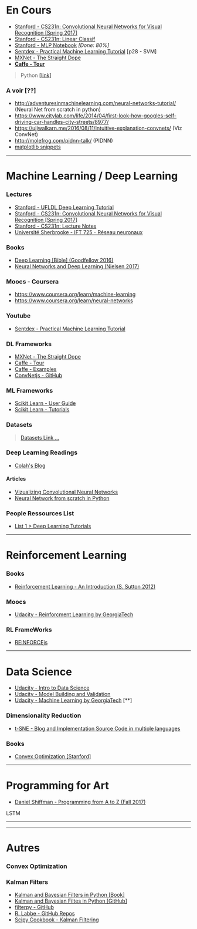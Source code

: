 

# En Cours

- [Stanford - CS231n: Convolutional Neural Networks for Visual Recognition [Spring 2017]](http://cs231n.stanford.edu/syllabus.html)
- [Stanford - CS231n: Linear Classif](http://cs231n.github.io/linear-classify/)
- [Stanford - MLP Notebook](http://cs.stanford.edu/people/karpathy/cs231nfiles/minimal_net.html) *[Done: 80%]*
- [Sentdex - Practical Machine Learning Tutorial](https://pythonprogramming.net/machine-learning-tutorial-python-introduction/) [p28 - SVM]
- [MXNet - The Straight Dope](http://thestraightdope.mxnet.io/)
- [**Caffe - Tour**](http://caffe.berkeleyvision.org/tutorial/)

> Python [[link]](https://github.com/Antoine-Darfeuil/tests/blob/master/python.md)

### A voir [??]

- http://adventuresinmachinelearning.com/neural-networks-tutorial/ (Neural Net from scratch in python)
- https://www.citylab.com/life/2014/04/first-look-how-googles-self-driving-car-handles-city-streets/8977/
- https://ujjwalkarn.me/2016/08/11/intuitive-explanation-convnets/ (Viz ConvNet)
- http://molefrog.com/pidnn-talk/ (PIDNN)
- [matplotlib snippets](http://www.jdhp.org/docs/notebook/python_matplotlib_snippets_en.html)

---
# Machine Learning / Deep Learning

### Lectures

- [Stanford - UFLDL Deep Learning Tutorial](http://ufldl.stanford.edu/tutorial/)
- [Stanford - CS231n: Convolutional Neural Networks for Visual Recognition [Spring 2017]](http://cs231n.stanford.edu/syllabus.html)
- [Stanford - CS231n: Lecture Notes](http://cs231n.github.io/)
- [Université Sherbrooke - IFT 725 - Réseau neuronaux](http://info.usherbrooke.ca/hlarochelle/cours/ift725_A2013/contenu.html)

### Books

- [Deep Learning [Bible] (Goodfellow 2016)](http://www.deeplearningbook.org/)
- [Neural Networks and Deep Learning (Nielsen 2017)](http://neuralnetworksanddeeplearning.com/)

### Moocs - Coursera

- https://www.coursera.org/learn/machine-learning
- https://www.coursera.org/learn/neural-networks

### Youtube
- [Sentdex - Practical Machine Learning Tutorial](https://pythonprogramming.net/machine-learning-tutorial-python-introduction/)

### DL Frameworks

- [MXNet - The Straight Dope](http://thestraightdope.mxnet.io/)
- [Caffe - Tour](http://caffe.berkeleyvision.org/tutorial/)
- [Caffe - Examples](https://github.com/BVLC/caffe/tree/master/examples)
- [ConvNetjs - GitHub](https://github.com/karpathy/convnetjs)


### ML Frameworks

- [Scikit Learn - User Guide](http://scikit-learn.org/stable/user_guide.html)
- [Scikit Learn - Tutorials](http://scikit-learn.org/stable/tutorial/index.html)


### Datasets
> [Datasets Link ...](https://github.com/Antoine-Darfeuil/tests/blob/master/datasets.md)


### Deep Learning Readings

- [Colah's Blog](http://colah.github.io/)

#### Articles

- [Vizualizing Convolutional Neural Networks](https://ujjwalkarn.me/2016/08/11/intuitive-explanation-convnets/)
- [Neural Network from scratch in Python](http://adventuresinmachinelearning.com/neural-networks-tutorial/)


### People Ressources List

- [List 1 > Deep Learning Tutorials](https://handong1587.github.io/deep_learning/2015/10/09/dl-tutorials.html#mxnet)




---
# Reinforcement Learning


### Books

- [Reinforcement Learning - An Introduction (S. Sutton 2012)](http://people.inf.elte.hu/lorincz/Files/RL_2006/SuttonBook.pdf)

### Moocs

- [Udacity - Reinforcment Learning by GeorgiaTech](https://www.udacity.com/course/reinforcement-learning--ud600)

### RL FrameWorks

- [REINFORCEjs](http://cs.stanford.edu/people/karpathy/reinforcejs/index.html)



---
# Data Science 

- [Udacity - Intro to Data Science](https://www.udacity.com/course/intro-to-data-science--ud359)
- [Udacity - Model Building and Validation](https://www.udacity.com/course/model-building-and-validation--ud919)
- [Udacity - Machine Learning by GeorgiaTech](https://www.udacity.com/course/machine-learning--ud262) [**]


### Dimensionality Reduction

- [t-SNE - Blog and Implementation Source Code in multiple languages](http://lvdmaaten.github.io/tsne/)

### Books

- [Convex Optimization [Stanford]](https://stanford.edu/~boyd/cvxbook/)

---
# Programming for Art

- [Daniel Shiffman - Programming from A to Z (Fall 2017)](https://github.com/shiffman/A2Z-F17)

LSTM







---
---
# Autres

### Convex Optimization


### Kalman Filters
- [Kalman and Bayesian Filters in Python [Book]](http://nbviewer.jupyter.org/github/rlabbe/Kalman-and-Bayesian-Filters-in-Python/blob/master/table_of_contents.ipynb)
- [Kalman and Bayesian Filtes in Python [GitHub]](https://github.com/rlabbe/Kalman-and-Bayesian-Filters-in-Python)
- [filterpy - GitHub](https://github.com/rlabbe/filterpy)
- [R. Labbe - GitHub Repos](https://github.com/rlabbe?tab=repositories)
- [Scipy Cookbook - Kalman Filtering](http://scipy-cookbook.readthedocs.io/items/KalmanFiltering.html)
